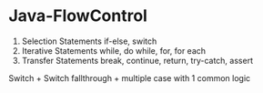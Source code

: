 # Java-FlowControl

1. Selection Statements
    if-else, switch
2. Iterative Statements
    while, do while, for, for each
3. Transfer Statements
    break, continue, return, try-catch, assert

Switch + Switch fallthrough + multiple case with 1 common logic